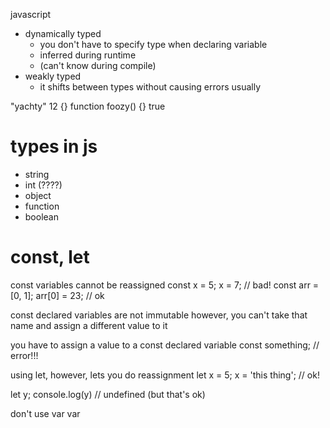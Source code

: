 javascript

* dynamically typed
	* you don't have to specify type when declaring variable
	* inferred during runtime
	* (can't know during compile)
* weakly typed
	* it shifts between types without causing errors usually

"yachty"
12
{}
function foozy() {}
true

types in js
====
* string
* int (????)
* object
* function
* boolean

const, let
=====
const variables cannot be reassigned
const x = 5;
x = 7; // bad!
const arr = [0, 1];
arr[0] = 23; // ok

const declared variables are not immutable
however, you can't take that name and assign a different value to it

you have to assign a value to a const declared variable
const something; // error!!!






using let, however, lets you do reassignment
let x = 5;
x = 'this thing'; // ok!

let y;
console.log(y) // undefined (but that's ok)




don't use var
var







































